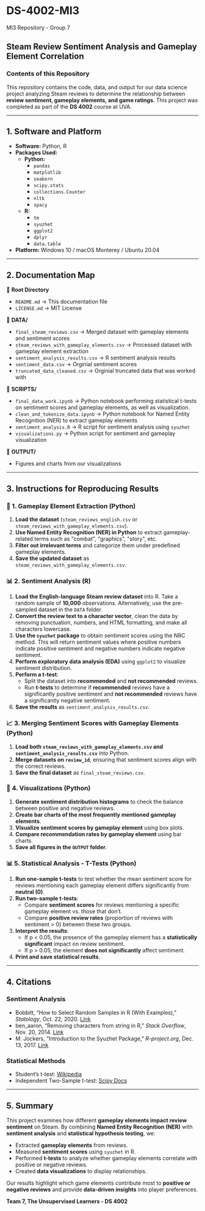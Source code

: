 # DS-4002-MI3  
MI3 Repository - Group 7  

## Steam Review Sentiment Analysis and Gameplay Element Correlation  

### **Contents of this Repository**  
This repository contains the code, data, and output for our data science project analyzing Steam reviews to determine the relationship between **review sentiment, gameplay elements, and game ratings**. This project was completed as part of the **DS 4002** course at UVA.  

---

## **1. Software and Platform**  
- **Software:** Python, R  
- **Packages Used:**  
  - **Python:**  
    - `pandas`
    - `matplotlib`
    - `seaborn`
    - `scipy.stats`
    - `collections.Counter`
    - `nltk`
    - `spacy`
  - **R:**  
    - `tm`
    - `syuzhet`
    - `ggplot2`
    - `dplyr`
    - `data.table`
- **Platform:** Windows 10 / macOS Monterey / Ubuntu 20.04  

---

## **2. Documentation Map**  

📂 **Root Directory**  
  - `README.md` → This documentation file  
  - `LICENSE.md` → MIT License  

📂 **DATA/**  
  - `final_steam_reviews.csv` → Merged dataset with gameplay elements and sentiment scores
  - `steam_reviews_with_gameplay_elements.csv` → Processed dataset with gameplay element extraction
  - `sentiment_analysis_results.csv` → R sentiment analysis results  
  - `sentiment_data.csv` → Orginial sentiment scores
  - `truncated_data_cleaned.csv` → Orginial truncated data that was worked with

📂 **SCRIPTS/**  
  - `final_data_work.ipynb` → Python notebook performing statistical t-tests on sentiment scores and gameplay elements, as well as visualization. 
  - `clean_and_tokenize_data.ipynb` → Python notebook for Named Entity Recognition (NER) to extract gameplay elements  
  - `sentiment_analysis.R` → R script for sentiment analysis using `syuzhet`  
  - `visualizations.py` → Python script for sentiment and gameplay visualization  

📂 **OUTPUT/**  
  - Figures and charts from our visualizations  

---

## **3. Instructions for Reproducing Results**  

### **📝 1. Gameplay Element Extraction (Python)**
1. **Load the dataset** (`steam_reviews_english.csv` or `steam_reviews_with_gameplay_elements.csv`).
2. **Use Named Entity Recognition (NER) in Python** to extract gameplay-related terms such as "combat", "graphics", "story", etc.
3. **Filter out irrelevant terms** and categorize them under predefined gameplay elements.
4. **Save the updated dataset** as `steam_reviews_with_gameplay_elements.csv`.

### **📊 2. Sentiment Analysis (R)**
1. **Load the English-language Steam review dataset** into R. Take a random sample of **10,000** observations. Alternatively, use the pre-sampled dataset in the `DATA` folder.
2. **Convert the review text to a character vector**, clean the data by removing punctuation, numbers, and HTML formatting, and make all characters lowercase.
3. **Use the `syuzhet` package** to obtain sentiment scores using the NRC method. This will return sentiment values where positive numbers indicate positive sentiment and negative numbers indicate negative sentiment.
4. **Perform exploratory data analysis (EDA)** using `ggplot2` to visualize sentiment distribution.
5. **Perform a t-test**:
   - Split the dataset into **recommended** and **not recommended** reviews.
   - Run **t-tests** to determine if **recommended** reviews have a significantly positive sentiment and **not recommended** reviews have a significantly negative sentiment.
6. **Save the results** as `sentiment_analysis_results.csv`.

### **📈 3. Merging Sentiment Scores with Gameplay Elements (Python)**
1. **Load both `steam_reviews_with_gameplay_elements.csv` and `sentiment_analysis_results.csv`** into Python.
2. **Merge datasets on `review_id`**, ensuring that sentiment scores align with the correct reviews.
3. **Save the final dataset** as `final_steam_reviews.csv`.

### **🎨 4. Visualizations (Python)**
1. **Generate sentiment distribution histograms** to check the balance between positive and negative reviews.
2. **Create bar charts of the most frequently mentioned gameplay elements**.
3. **Visualize sentiment scores by gameplay element** using box plots.
4. **Compare recommendation rates by gameplay element** using bar charts.
5. **Save all figures in the `OUTPUT` folder**.

### **📊 5. Statistical Analysis - T-Tests (Python)**
1. **Run one-sample t-tests** to test whether the mean sentiment score for reviews mentioning each gameplay element differs significantly from **neutral (0)**.
2. **Run two-sample t-tests**:
   - Compare **sentiment scores** for reviews mentioning a specific gameplay element vs. those that don’t.
   - Compare **positive review rates** (proportion of reviews with sentiment > 0) between these two groups.
3. **Interpret the results**:
   - If p < 0.05, the presence of the gameplay element has a **statistically significant** impact on review sentiment.
   - If p > 0.05, the element **does not significantly** affect sentiment.
4. **Print and save statistical results**.

---

## **4. Citations**  

### **Sentiment Analysis**
- Bobbitt, “How to Select Random Samples in R (With Examples),” *Statology*, Oct. 22, 2020. [Link](https://www.statology.org/random-sample-in-r/)
- ben_aaron, “Removing characters from string in R,” *Stack Overflow*, Nov. 20, 2014. [Link](https://stackoverflow.com/questions/27044727/removing-characters-from-string-in-r)
- M. Jockers, “Introduction to the Syuzhet Package,” *R-project.org*, Dec. 13, 2017. [Link](https://cran.r-project.org/web/packages/syuzhet/vignettes/syuzhet-vignette.html)

### **Statistical Methods**
- Student’s t-test: [Wikipedia](https://en.wikipedia.org/wiki/Student%27s_t-test)
- Independent Two-Sample t-test: [Scipy Docs](https://docs.scipy.org/doc/scipy/reference/generated/scipy.stats.ttest_ind.html)

---

## **5. Summary**
This project examines how different **gameplay elements impact review sentiment** on Steam. By combining **Named Entity Recognition (NER)** with **sentiment analysis** and **statistical hypothesis testing**, we:
- Extracted **gameplay elements** from reviews.  
-  Measured **sentiment scores** using `syuzhet` in R.  
-  Performed **t-tests** to analyze whether gameplay elements correlate with positive or negative reviews.  
-  Created **data visualizations** to display relationships.  

Our results highlight which game elements contribute most to **positive or negative reviews** and provide **data-driven insights** into player preferences.

**Team 7, The Unsupervised Learners - DS 4002**

